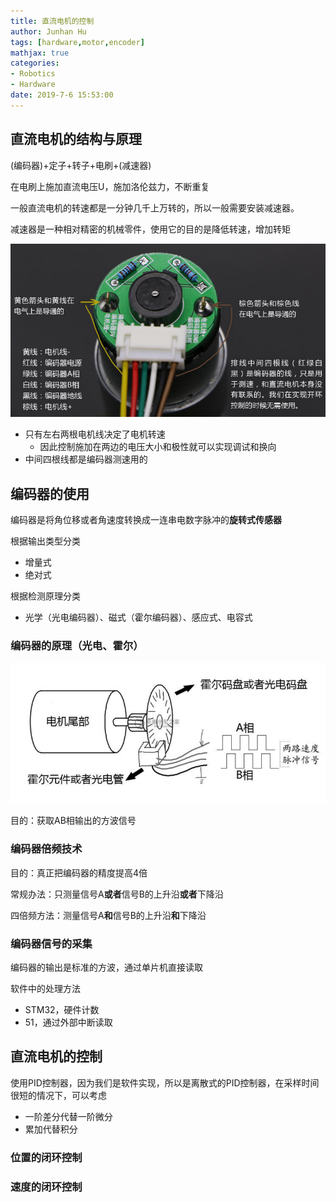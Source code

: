 ```yaml
---
title: 直流电机的控制
author: Junhan Hu
tags: [hardware,motor,encoder]
mathjax: true
categories:
- Robotics
- Hardware
date: 2019-7-6 15:53:00
---
```


## 直流电机的结构与原理

(编码器)+定子+转子+电刷+(减速器)

在电刷上施加直流电压U，施加洛伦兹力，不断重复

一般直流电机的转速都是一分钟几千上万转的，所以一般需要安装减速器。

减速器是一种相对精密的机械零件，使用它的目的是降低转速，增加转矩

![1563264045293](TB6612motor/1563264045293.png)

<!-- more -->

* 只有左右两根电机线决定了电机转速
  * 因此控制施加在两边的电压大小和极性就可以实现调试和换向
* 中间四根线都是编码器测速用的

## 编码器的使用

编码器是将角位移或者角速度转换成一连串电数字脉冲的**旋转式传感器**

根据输出类型分类

* 增量式
* 绝对式

根据检测原理分类

* 光学（光电编码器）、磁式（霍尔编码器）、感应式、电容式

### 编码器的原理（光电、霍尔）

![1563264656436](TB6612motor/1563264656436.png)

目的：获取AB相输出的方波信号

### 编码器倍频技术

目的：真正把编码器的精度提高4倍

常规办法：只测量信号A**或者**信号B的上升沿**或者**下降沿

四倍频方法：测量信号A**和**信号B的上升沿**和**下降沿

### 编码器信号的采集

编码器的输出是标准的方波，通过单片机直接读取

软件中的处理方法

* STM32，硬件计数
* 51，通过外部中断读取

## 直流电机的控制

使用PID控制器，因为我们是软件实现，所以是离散式的PID控制器，在采样时间很短的情况下，可以考虑

* 一阶差分代替一阶微分
* 累加代替积分

### 位置的闭环控制

### 速度的闭环控制

